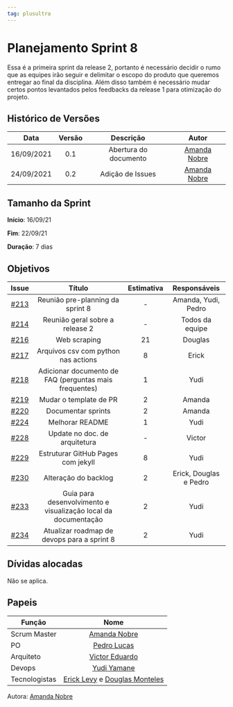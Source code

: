 ```yaml
---
tag: plusultra
---
```

# Planejamento Sprint 8
Essa é a primeira sprint da release 2, portanto é necessário decidir o rumo que as equipes irão seguir e delimitar o escopo do produto que queremos entregar ao final da disciplina. Além disso também é necessário mudar certos pontos levantados pelos feedbacks da release 1 para otimização do projeto.

## Histórico de Versões

| Data       | Versão | Descrição                      | Autor             |
| :--------: | :----: | :----------:                   | :---------------: |
| 16/09/2021 |  0.1   | Abertura do documento | [Amanda Nobre](https://github.com/AmandaNbr)|
| 24/09/2021 |  0.2   | Adição de Issues | [Amanda Nobre](https://github.com/AmandaNbr)|

## Tamanho da Sprint

**Início**: 16/09/21

**Fim**: 22/09/21

**Duração**: 7 dias

## Objetivos

| Issue |            Título            |      Estimativa     |        Responsáveis         | 
|:-----:|:----------------------------:|:-------------------:|:---------------------------:|
| [#213](https://github.com/fga-eps-mds/2021-1-Bot/issues/213) | Reunião pre-planning da sprint 8 | - | Amanda, Yudi, Pedro |
| [#214](https://github.com/fga-eps-mds/2021-1-Bot/issues/214) | Reunião geral sobre a release 2 | - | Todos da equipe |
| [#216](https://github.com/fga-eps-mds/2021-1-Bot/issues/216) | Web scraping | 21 | Douglas |
| [#217](https://github.com/fga-eps-mds/2021-1-Bot/issues/217) | Arquivos csv com python nas actions | 8 | Erick |
| [#218](https://github.com/fga-eps-mds/2021-1-Bot/issues/218) | Adicionar documento de FAQ (perguntas mais frequentes) | 1 | Yudi |
| [#219](https://github.com/fga-eps-mds/2021-1-Bot/issues/219) | Mudar o template de PR | 2 | Amanda |
| [#220](https://github.com/fga-eps-mds/2021-1-Bot/issues/220) | Documentar sprints | 2 | Amanda |
| [#224](https://github.com/fga-eps-mds/2021-1-Bot/issues/224) | Melhorar README | 1 | Yudi |
| [#228](https://github.com/fga-eps-mds/2021-1-Bot/issues/228) | Update no doc. de arquitetura | - | Victor |
| [#229](https://github.com/fga-eps-mds/2021-1-Bot/issues/229) | Estruturar GitHub Pages com jekyll | 8 | Yudi |
| [#230](https://github.com/fga-eps-mds/2021-1-Bot/issues/230) | Alteração do backlog | 2 | Erick, Douglas e Pedro |
| [#233](https://github.com/fga-eps-mds/2021-1-Bot/issues/233) | Guia para desenvolvimento e visualização local da documentação | 2 | Yudi |
| [#234](https://github.com/fga-eps-mds/2021-1-Bot/issues/234) | Atualizar roadmap de devops para a sprint 8 | 2 | Yudi |

## Dívidas alocadas
Não se aplica.

## Papeis

|      Função      |            Nome            |
|------------------|:--------------------------:|
| Scrum Master | [Amanda Nobre](https://github.com/AmandaNbr) |
| PO | [Pedro Lucas](https://github.com/PedroLSF) |
| Arquiteto | [Victor Eduardo](https://github.com/victorear05) |
| Devops | [Yudi Yamane](https://github.com/yudi-azvd) |
| Tecnologistas | [Erick Levy](https://github.com/Ericklevy) e [Douglas Monteles](https://github.com/DouglasMonteles) |

Autora: [Amanda Nobre](https://github.com/AmandaNbr)
